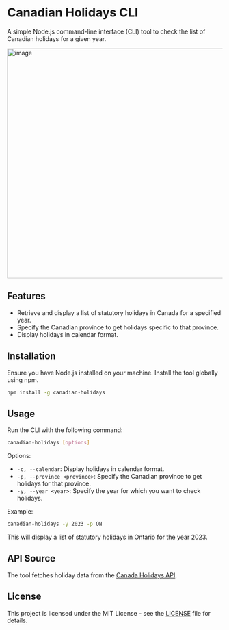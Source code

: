 # Canadian Holidays CLI

A simple Node.js command-line interface (CLI) tool to check the list of Canadian holidays for a given year.

<img width="537" alt="image" src="https://github.com/dnshi/canadian-holidays/assets/5042222/5e513635-04ea-49e1-a6c8-1dd6d4a5f143">

## Features

- Retrieve and display a list of statutory holidays in Canada for a specified year.
- Specify the Canadian province to get holidays specific to that province.
- Display holidays in calendar format.

## Installation

Ensure you have Node.js installed on your machine. Install the tool globally using npm.

```bash
npm install -g canadian-holidays
```

## Usage

Run the CLI with the following command:

```bash
canadian-holidays [options]
```

Options:

- `-c, --calendar`: Display holidays in calendar format.
- `-p, --province <province>`: Specify the Canadian province to get holidays for that province.
- `-y, --year <year>`: Specify the year for which you want to check holidays.

Example:

```bash
canadian-holidays -y 2023 -p ON
```

This will display a list of statutory holidays in Ontario for the year 2023.

## API Source

The tool fetches holiday data from the [Canada Holidays API](https://canada-holidays.ca/).

## License

This project is licensed under the MIT License - see the [LICENSE](LICENSE) file for details.
